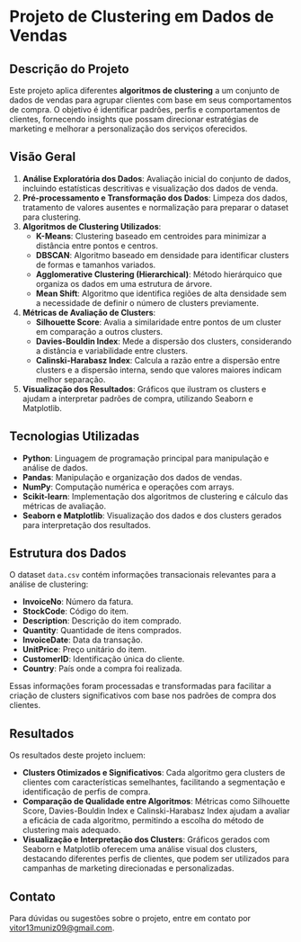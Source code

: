 # Projeto de Clustering em Dados de Vendas

## Descrição do Projeto

Este projeto aplica diferentes **algoritmos de clustering** a um conjunto de dados de vendas para agrupar clientes com base em seus comportamentos de compra. O objetivo é identificar padrões, perfis e comportamentos de clientes, fornecendo insights que possam direcionar estratégias de marketing e melhorar a personalização dos serviços oferecidos.

## Visão Geral

1. **Análise Exploratória dos Dados**: Avaliação inicial do conjunto de dados, incluindo estatísticas descritivas e visualização dos dados de venda.
2. **Pré-processamento e Transformação dos Dados**: Limpeza dos dados, tratamento de valores ausentes e normalização para preparar o dataset para clustering.
3. **Algoritmos de Clustering Utilizados**:
   - **K-Means**: Clustering baseado em centroides para minimizar a distância entre pontos e centros.
   - **DBSCAN**: Algoritmo baseado em densidade para identificar clusters de formas e tamanhos variados.
   - **Agglomerative Clustering (Hierarchical)**: Método hierárquico que organiza os dados em uma estrutura de árvore.
   - **Mean Shift**: Algoritmo que identifica regiões de alta densidade sem a necessidade de definir o número de clusters previamente.
4. **Métricas de Avaliação de Clusters**:
   - **Silhouette Score**: Avalia a similaridade entre pontos de um cluster em comparação a outros clusters.
   - **Davies-Bouldin Index**: Mede a dispersão dos clusters, considerando a distância e variabilidade entre clusters.
   - **Calinski-Harabasz Index**: Calcula a razão entre a dispersão entre clusters e a dispersão interna, sendo que valores maiores indicam melhor separação.
5. **Visualização dos Resultados**: Gráficos que ilustram os clusters e ajudam a interpretar padrões de compra, utilizando Seaborn e Matplotlib.

## Tecnologias Utilizadas

- **Python**: Linguagem de programação principal para manipulação e análise de dados.
- **Pandas**: Manipulação e organização dos dados de vendas.
- **NumPy**: Computação numérica e operações com arrays.
- **Scikit-learn**: Implementação dos algoritmos de clustering e cálculo das métricas de avaliação.
- **Seaborn e Matplotlib**: Visualização dos dados e dos clusters gerados para interpretação dos resultados.

## Estrutura dos Dados

O dataset `data.csv` contém informações transacionais relevantes para a análise de clustering:

- **InvoiceNo**: Número da fatura.
- **StockCode**: Código do item.
- **Description**: Descrição do item comprado.
- **Quantity**: Quantidade de itens comprados.
- **InvoiceDate**: Data da transação.
- **UnitPrice**: Preço unitário do item.
- **CustomerID**: Identificação única do cliente.
- **Country**: País onde a compra foi realizada.

Essas informações foram processadas e transformadas para facilitar a criação de clusters significativos com base nos padrões de compra dos clientes.

## Resultados

Os resultados deste projeto incluem:

- **Clusters Otimizados e Significativos**: Cada algoritmo gera clusters de clientes com características semelhantes, facilitando a segmentação e identificação de perfis de compra.
- **Comparação de Qualidade entre Algoritmos**: Métricas como Silhouette Score, Davies-Bouldin Index e Calinski-Harabasz Index ajudam a avaliar a eficácia de cada algoritmo, permitindo a escolha do método de clustering mais adequado.
- **Visualização e Interpretação dos Clusters**: Gráficos gerados com Seaborn e Matplotlib oferecem uma análise visual dos clusters, destacando diferentes perfis de clientes, que podem ser utilizados para campanhas de marketing direcionadas e personalizadas.

## Contato

Para dúvidas ou sugestões sobre o projeto, entre em contato por [vitor13muniz09@gmail.com](mailto:vitor13muniz09@gmail.com).
